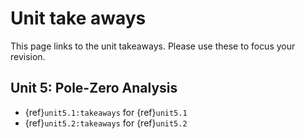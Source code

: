 # Unit take aways

This page links to the unit takeaways. Please use these to focus your revision.

## Unit 5: Pole-Zero Analysis

* {ref}`unit5.1:takeaways` for {ref}`unit5.1`
* {ref}`unit5.2:takeaways` for {ref}`unit5.2`


